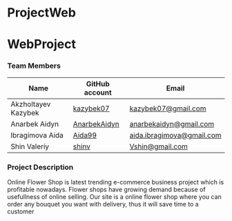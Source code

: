 # ProjectWeb
# WebProject

### Team Members
| Name | GitHub account | Email |
| --- | --- | --- |
| Akzholtayev Kazybek | [kazybek07](https://github.com/kazybek07/) | kazybek07@gmail.com  |
| Anarbek Aidyn | [AnarbekAidyn](https://github.com/AnarbekAidyn) | anarbekaidyn@gmail.com |
| Ibragimova Aida | [Aida99](https://github.com/Aida99) | aida.ibragimova@gmail.com |
| Shin Valeriy | [shinv](https://github.com/shinv99) | Vshin@gmail.com |

### Project Description
Online Flower Shop is latest trending e-commerce business project which is profitable nowadays. Flower shops have growing demand because of usefullness of online selling. Our site is a online flower shop where you can order any bouquet you want with delivery, thus it will save time to a customer
